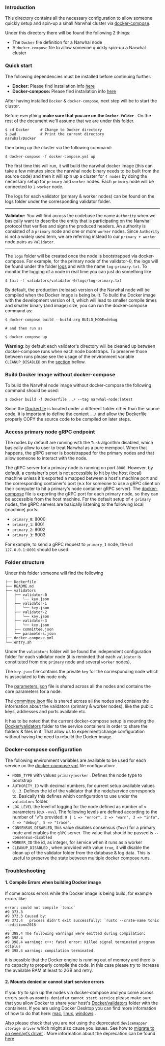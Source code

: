 ### Introduction

This directory contains all the necessary configuration to allow someone
quickly setup and spin-up a small Narwhal cluster via [docker-compose](https://docs.docker.com/compose/).

Under this directory there will be found the following 2 things:
* The `Docker` file definition for a Narwhal node
* A `docker-compose` file to allow someone quickly spin-up a Narwhal cluster

### Quick start

The following dependencies must be installed before continuing further.

* **Docker:** Please find installation info [here](https://docs.docker.com/get-docker/)
* **Docker-compose:** Please find installation info [here](https://docs.docker.com/compose/install/)

After having installed `Docker` & `docker-compose`, next step will be to
start the cluster. 

Before everything **make sure that you are on the `Docker folder`** . On the rest of the
document we'll assume that we are under this folder.
```
$ cd Docker     # Change to Docker directory
$ pwd           # Print the current directory 
narwhal/Docker
```

then bring up the cluster via the following command:
```
$ docker-compose -f docker-compose.yml up
```
The first time this will run, it will build the narwhal docker image (this can take a few minutes
since the narwhal node binary needs to be built from the source code) and then it will spin up 
a cluster for `4 nodes` by doing the necessary setup for `primary` and `worker` nodes. Each
`primary` node will be connected to `1 worker` node.

The logs for each validator (primary & worker nodes) can be found on the logs folder under the corresponding
validator folder.
_______
**Validator:** You will find across the codebase the name `Authority` when we basically want to describe
the entity that is participating on the Narwhal protocol that verifies and signs the produced headers. An 
authority is consisted of a `primary` node and one or more `worker` nodes. Since `Authority` is not a widely
used term, we are referring instead to our `primary + worker` node pairs as `Validator`.
_______

The `logs` folder will be created once the node is bootstrapped via docker-compose. 
For example, for the primary node of the validator-0, the logs will be found under
the folder [logs](validators/validator-0/logs) and with the name `log-primary.txt`. To monitor the logging
of a node in real time you can just do something like:
```
$ tail -f validators/validator-0/logs/log-primary.txt
```

By default, the production (release) version of the Narwhal node will be compiled when the Docker image is being built.
To build the Docker image with the development version of it, which will lead to smaller compile times and
smaller binary (and image) size, you can run the docker-compose command as:
```
$ docker-compose build --build-arg BUILD_MODE=debug

# and then run as

$ docker-compose up
```

**Warning**: by default each validator's directory will be cleaned up between docker-compose runs when each node
bootstraps. To preserve those between runs please see the usage of the environment variable `CLEANUP_DISABLED` on
the [section](#docker-compose-configuration) bellow.

### Build Docker image without docker-compose

To build the Narwhal node image without docker-compose the following command should be used:
```
$ docker build -f Dockerfile ../ --tag narwhal-node:latest
```

Since the [Dockerfile](Dockerfile) is located under a different folder other than the source code,
it is important to define the context `../` and allow the Dockerfile properly COPY the source
code to be compiled on later steps.

### Access primary node gRPC endpoint

The nodes by default are running with the `Tusk` algorithm disabled, which basically allow
to user to treat Narwhal as a pure mempool. When that happens, the gRPC server is bootstrapped
for the primary nodes and that allow someone to interact with the node.

The gRPC server for a primary node is running on port `8000`. However, by default, a container's port
is not accessible to hit by the host (local) machine unless it's exported a mapped between a host's
machine port and the corresponding container's port (e.x for someone to use a gRPC client on their
computer to hit a primary's node container gRPC server). The [docker-compose](docker-compose.yml) file is 
exporting the gRPC port for each primary node, so they can be accessible from the host machine. 
For the default setup of `4 primary` nodes, the gRPC servers are basically listening to the following
local (machine) ports:
* `primary_0`: 8000
* `primary_1`: 8001
* `primary_2`: 8002
* `primary_3`: 8003

For example, to send a gRPC request to `primary_1` node, the url `127.0.0.1:8001` should be used.

### Folder structure

Under this folder someone will find the following
```
├── Dockerfile
├── README.md
├── validators
│   ├── validator-0
│   │   └── key.json
│   ├── validator-1
│   │   └── key.json
│   ├── validator-2
│   │   └── key.json
│   ├── validator-3
│   │   └── key.json
│   ├── committee.json
│   └── parameters.json
├── docker-compose.yml
└── entry.sh
```

Under the `validators` folder will be found the independent configuration
folder for each validator node (it is reminded that each `validator` is 
constituted from one `primary` node and several `worker` nodes).

The `key.json` file contains the private `key` for the corresponding node which
is associated to this node only.

The [parameters.json](validators/parameters.json) file is shared across all the nodes and contains
the core parameters for a node.

The [committee.json](validators/committee.json) file is shared across all the nodes and contains
the information about the validators (primary & worker nodes), like the public keys, addresses and
ports available etc.

It has to be noted that the current docker-compose setup is mounting the [Docker/validators](validators)
folder to the service containers in order to share the folders & files in it. That allow us to experiment/change
configuration without having the need to rebuild the Docker image.

### Docker-compose configuration

The following environment variables are available to be used for each service on the
[docker-compose.yml](docker-compose.yml) file configuration:
* `NODE_TYPE` with values `primary|worker` . Defines the node type to bootstrap
* `AUTHORITY_ID` with decimal numbers, for current setup available values `0..3`. Defines the
id of the validator that the node/service corresponds to. Basically this defines which
configuration to use under the `validators` folder.
* `LOG_LEVEL` the level of logging for the node defined as number of `v` parameters (e.x `-vvv`). The following
levels are defined according to the number of "v"s provided: `0 | 1 => "error", 2 => "warn", 3 => "info", 
4 => "debug", 5 => "trace"`.
* `CONSENSUS_DISABLED`, this value disables consensus (`Tusk`) for a primary node and enables the
`gRPC` server. The value that should be passed is `--consensus-disabled`
* `WORKER_ID` the id, as integer, for service when it runs as a worker
* `CLEANUP_DISABLED` , when provided with value `true`, it will disable the clean up of the validator folder
from the database & log data. This is useful to preserve the state between multiple docker compose runs.

### Troubleshooting

#### 1. Compile Errors when building Docker image
If come across errors while the Docker image is being build, for example errors like:
```
error: could not compile `tonic`
#9 373.3 
#9 373.3 Caused by:
#9 373.4   process didn't exit successfully: `rustc --crate-name tonic --edition=2018
....
#9 398.4 The following warnings were emitted during compilation:
#9 398.4 
#9 398.4 warning: c++: fatal error: Killed signal terminated program cc1plus
#9 398.4 warning: compilation terminated.
```

it is possible that the Docker engine is running out of memory and there is no capacity to properly
compile the code. In this case please try to increase the available RAM at least to 2GB and retry.

#### 2. Mounts denied or cannot start service errors

If you try to spin up the nodes via docker-compose and you come across errors such as `mounts denied`
or `cannot start service` please make sure that you allow Docker to share your host's [Docker/validators](validators) folder 
with the containers. If you are using Docker Desktop you can find more information of how to do
that here: [mac](https://docs.docker.com/desktop/mac/#file-sharing), [linux](https://docs.docker.com/desktop/linux/#file-sharing),
[windows](https://docs.docker.com/desktop/windows/#file-sharing) .

Also please check that you are not using the deprecated `devicemapper storage driver` which might also
cause you issues. See how to [migrate to an overlayfs driver](https://docs.docker.com/storage/storagedriver/overlayfs-driver/) . 
More information about the deprecation can be found [here](https://docs.docker.com/engine/deprecated/#device-mapper-storage-driver) 